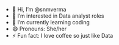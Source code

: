 - 👋 Hi, I’m @snmverma
- 👀 I’m interested in Data analyst roles
- 🌱 I’m currently learning coding
- 😄 Pronouns: She/her
- ⚡ Fun fact: I love coffee so just like Data 

<!---
snmverma/snmverma is a ✨ special ✨ repository because its `README.md` (this file) appears on your GitHub profile.
You can click the Preview link to take a look at your changes.
--->
